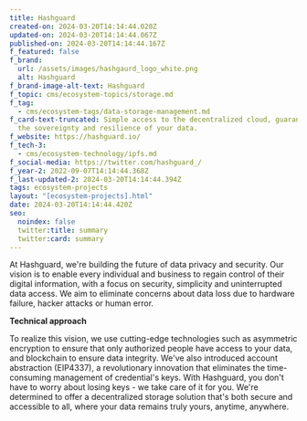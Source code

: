 ```yaml
---
title: Hashguard
created-on: 2024-03-20T14:14:44.020Z
updated-on: 2024-03-20T14:14:44.067Z
published-on: 2024-03-20T14:14:44.167Z
f_featured: false
f_brand:
  url: /assets/images/hashgaurd_logo_white.png
  alt: Hashguard
f_brand-image-alt-text: Hashguard
f_topic: cms/ecosystem-topics/storage.md
f_tag:
  - cms/ecosystem-tags/data-storage-management.md
f_card-text-truncated: Simple access to the decentralized cloud, guaranteeing
  the sovereignty and resilience of your data.
f_website: https://hashguard.io/
f_tech-3:
  - cms/ecosystem-technology/ipfs.md
f_social-media: https://twitter.com/hashguard_/
f_year-2: 2022-09-07T14:14:44.368Z
f_last-updated-2: 2024-03-20T14:14:44.394Z
tags: ecosystem-projects
layout: "[ecosystem-projects].html"
date: 2024-03-20T14:14:44.420Z
seo:
  noindex: false
  twitter:title: summary
  twitter:card: summary
---
```

At Hashguard, we're building the future of data privacy and security. Our vision is to enable every individual and business to regain control of their digital information, with a focus on security, simplicity and uninterrupted data access. We aim to eliminate concerns about data loss due to hardware failure, hacker attacks or human error.

**Technical approach**

To realize this vision, we use cutting-edge technologies such as asymmetric encryption to ensure that only authorized people have access to your data, and blockchain to ensure data integrity. We've also introduced account abstraction (EIP4337), a revolutionary innovation that eliminates the time-consuming management of credential's keys. With Hashguard, you don't have to worry about losing keys - we take care of it for you. We're determined to offer a decentralized storage solution that's both secure and accessible to all, where your data remains truly yours, anytime, anywhere.
